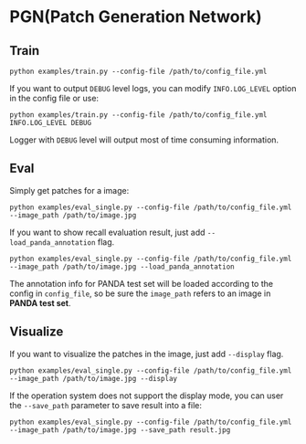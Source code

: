 # PGN(Patch Generation Network)

## Train

```
python examples/train.py --config-file /path/to/config_file.yml 
```

If you want to output `DEBUG` level logs, you can modify `INFO.LOG_LEVEL` option in the config file or use:
```
python examples/train.py --config-file /path/to/config_file.yml INFO.LOG_LEVEL DEBUG
```
Logger with `DEBUG` level will output most of time consuming information.

## Eval

Simply get patches for a image:
```shell script
python examples/eval_single.py --config-file /path/to/config_file.yml --image_path /path/to/image.jpg
```

If you want to show recall evaluation result, just add `--load_panda_annotation` flag.
```shell script
python examples/eval_single.py --config-file /path/to/config_file.yml --image_path /path/to/image.jpg --load_panda_annotation
```
The annotation info for PANDA test set will be loaded according to the config in `config_file`, so be sure the `image_path` refers to an image in **PANDA test set**.

## Visualize
If you want to visualize the patches in the image, just add `--display` flag.
```shell script
python examples/eval_single.py --config-file /path/to/config_file.yml --image_path /path/to/image.jpg --display
```

If the operation system does not support the display mode, you can user the `--save_path` parameter to save result into a file:
```shell script
python examples/eval_single.py --config-file /path/to/config_file.yml --image_path /path/to/image.jpg --save_path result.jpg
```
 
